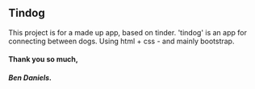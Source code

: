 ## Tindog

This project is for a made up app, based on tinder. 'tindog' is an app for connecting between dogs.
Using html + css - and mainly bootstrap.
#### Thank you so much,
##### Ben Daniels.
